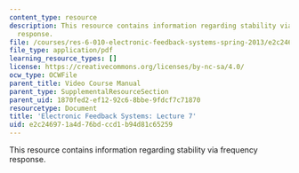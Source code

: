 ```yaml
---
content_type: resource
description: This resource contains information regarding stability via frequency
  response.
file: /courses/res-6-010-electronic-feedback-systems-spring-2013/e2c246971a4d76bdccd1b94d81c65259_MITRES_6-010S13_lec07.pdf
file_type: application/pdf
learning_resource_types: []
license: https://creativecommons.org/licenses/by-nc-sa/4.0/
ocw_type: OCWFile
parent_title: Video Course Manual
parent_type: SupplementalResourceSection
parent_uid: 1870fed2-ef12-92c6-8bbe-9fdcf7c71870
resourcetype: Document
title: 'Electronic Feedback Systems: Lecture 7'
uid: e2c24697-1a4d-76bd-ccd1-b94d81c65259
---
```

This resource contains information regarding stability via frequency response.
